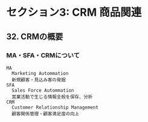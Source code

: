 # セクション3: CRM 商品関連

## 32. CRMの概要

### MA・SFA・CRMについて

```
MA
  Marketing Autommation
  新規顧客・見込み客の発掘
SFA
  Sales Force Autommation
  営業活動で生じる情報全般を保存、分析
CRM
  Customer Relationship Management
  顧客関係管理・顧客満足度の向上
```
